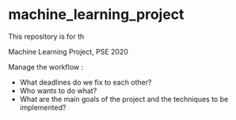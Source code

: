 # machine_learning_project

This repository is for th

Machine Learning Project, PSE 2020

Manage the workflow : 
- What deadlines do we fix to each other? 
- Who wants to do what? 
- What are the main goals of the project and the techniques to be implemented?

